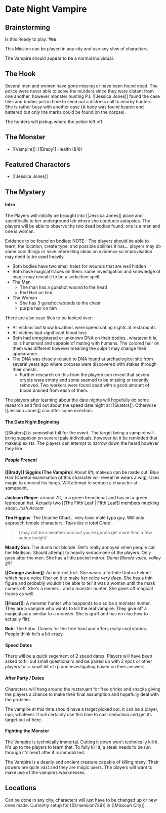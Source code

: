 # Date Night Vampire
## Brainstorming
Is this Ready to play: **Yes**

This Mission can be played in any city and use any slew of characters. 

The Vampire should appear to be a normal individual.
## The Hook
Several men and women have gone missing or have been found dead. The police were never able to solve the murders since they were distant from one another, however monster hunting P.I. [[Jessica Jones]] found the case files and bodies just in time to send out a distress call to nearby hunters. She is rather busy with another case (A body was found beaten and battered but only tire marks could be found on the corpse).

The hunters will pickup where the police left off.
## The Monster 
- [[Vampire]]:  [[Brady]]  Health (8/8)
## Featured Characters
- [[Jessica Jones]]

## The Mystery
#### Intro
The Players will initially be brought into [[Jessica Jones]] place and specifically to her underground lab where she conducts autopsies. The players will be able to observe the two dead bodies found. one is a man and one is woman.

Evidence to be found on bodies: NOTE - The players should be able to learn, the location, create type, and possible abilities it has... players may do some cool things or have interesting ideas on evidence so improvisation may need to be used heavily.
- Both bodies have two small holes for wounds that are well hidden
- Both have magical traces on them. some investigation and knowledge of magic may reveal it to be a seduction spell. 
- The Man 
	- The man has a gunshot wound to the head
	- Red Hair on him
- The Woman
	- She has 3 gunshot wounds to the chest
	- purple hair on him

There are also case files to be looked over: 
- All victims last know locations were speed dating nights at restaraunts
- All victims had significant blood loss
- Both had unregistered or unknown DNA on their bodies.. whatever it is, its is humanoid and capable of mating with humans. The colored hair on them was different however meaning the culprit may change their appearance.
- The DNA was closely related to DNA found at archaelogical site from several years ago where corpses were discovered with stakes through their chests.
	- Further research on this from the players can reveal that several crypts were empty and some seemed to be missing or recently removed. Two workers were found dead with a good amount of blood drained from each of them.

The players after learning about the date nights will hopefully do some research and find out about the speed date night at [[Skaters]].  Otherwise [[Jessica Jones]] can offer some direction.

#### The Date Night Beginning
[[Skaters]] is somewhat full for the event. The target being a vampire will bring suspicion on several pale individuals, however let it be reminded that makeup exists. The players can attempt to narrow down the heard however they like.

##### **People Present**

**[[Brady]] Siggins (The Vampire)**: About 6ft, makeup can be made out. Blue Hair (Careful examination of this character will reveal he wears a wig). Uses magic to conceal his fangs. Will attempt to seduce a character at somepoint. 

**Jackson Rieger**: around 7ft, in a green trenchcoat and has on a green leprecaun hat. Actually two [[The Fifth Leaf | Fifth Leaf]] members mucking about. *Irish Accent*

**Tim Higgins**: The Douche Chad... very toxic male typa guy. Will only approach female characters.
*Talks like a total Chad*
> 'I may not be a weatherman but you’re gonna get more than a few inches tonight'

**Maddy Son**: The dumb hot blonde. Get's really annoyed when people call her Madison. Should attempt to heavily seduce one of the players. Only goes after the men. She has a little pocket mirror.
*Dumb Blonde voice, valley girl*

**[[Orange Justice]]**: An internet troll. She wears a fortnite Umbra helmet which has a voice filter on it to make *her voice very deep*. She has a thin figure and probably wouldn't be able to tell it was a woman until the mask comes off. She's a memer... and a monster hunter. She gives off magical traces as well.

**[[Heart]]**: A monster hunter who happends to also be a monster hunter. They are a vampire who wants to kill the real vampire. They give off a magical aura similiar to a monster. She is gruff and has no clue how to actually flirt.

**Bob**: The hobo. Comes for the free food and offers really cool stories. People think he's a bit crazy.
#### Speed Dates
There will be a quick segement of 2 speed dates. Players will have been asked to fill out small questionairs and be paired up with 2 npcs or other players for a small bit of rp and investigating based on their answers.

#### After Party / Dates
Characters will hang around the restaruant for free drinks and snacks giving the players a chance to make their final assumption and hopefully deal with the problem. 

The vampire at this time should have a target picked out. It can be a player, npc, whatever. It will certainly use this time to cast seduction and get its target out of here.

#### Fighting the Monster
The Vampire is technically immortal. Cutting it down won't technically kill it. It's up to the players to learn that. To fully kill it, a steak needs to be run through it's heart after it is immoblized.

The Vampire is a deadly and ancient creature capable of killing many. Their powers are quite vast and they are magic users. The players will want to make use of the vampires weaknesses.

## Locations
Can be done in any city, characters will just have to be changed up or new ones made.
Currently setup for [[Dimension729]] in [[Missouri City]]. 

